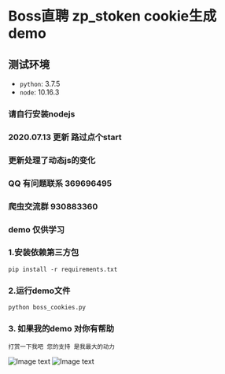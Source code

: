 # Boss直聘 __zp_stoken__ cookie生成 demo

## 测试环境
- `python`: 3.7.5
- `node`: 10.16.3

### 请自行安装nodejs
### 2020.07.13 更新  路过点个start
### 更新处理了动态js的变化

### QQ 有问题联系 369696495 
### 爬虫交流群 930883360

### demo 仅供学习

### 1.安装依赖第三方包
    pip install -r requirements.txt
    
### 2.运行demo文件
    python boss_cookies.py

### 3. 如果我的demo 对你有帮助
    打赏一下我吧 您的支持 是我最大的动力
   ![Image text](https://raw.githubusercontent.com/q369696495/lagou_spider/master/img/photo_2020-05-18%2017.36.23.jpeg)
   ![Image text](https://raw.githubusercontent.com/q369696495/lagou_spider/master/img/photo_2020-05-18%2017.36.26.jpeg)

